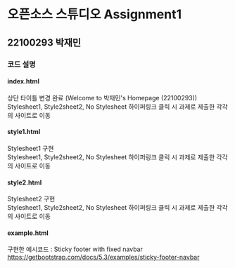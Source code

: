 
# 오픈소스 스튜디오 Assignment1
## 22100293 박재민

### 코드 설명

#### index.html
상단 타이틀 변경 완료 (Welcome to 박재민's Homepage (22100293)) <br>
Stylesheet1, Style2sheet2, No Stylesheet 하이퍼링크 클릭 시 과제로 제출한 각각의 사이트로 이동

#### style1.html
Stylesheet1 구현 <br>
Stylesheet1, Style2sheet2, No Stylesheet 하이퍼링크 클릭 시 과제로 제출한 각각의 사이트로 이동

#### style2.html
Stylesheet2 구현 <br>
Stylesheet1, Style2sheet2, No Stylesheet 하이퍼링크 클릭 시 과제로 제출한 각각의 사이트로 이동

#### example.html
구현한 예시코드 : Sticky footer with fixed navbar <br>
https://getbootstrap.com/docs/5.3/examples/sticky-footer-navbar
